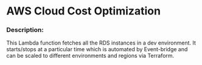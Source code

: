 # AWS Cloud Cost Optimization 


### Description:

This Lambda function fetches all the RDS instances in a dev environment. It starts/stops at a particular time which is automated by Event-bridge and can be scaled to different environments and regions via Terraform.

